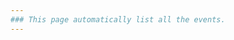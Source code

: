 ```yaml
---
### This page automatically list all the events.
---
```

<!-- ### DON'T MAKE CHANGES BELOW THIS LINE! ### -->

<EventsList/>
